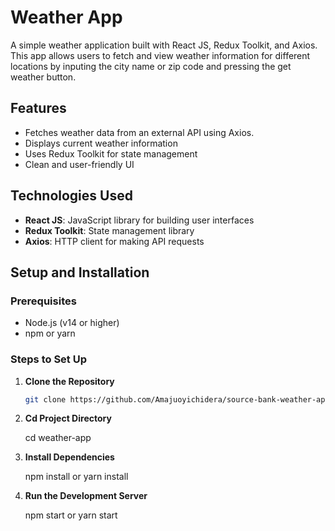 # Weather App

A simple weather application built with React JS, Redux Toolkit, and Axios. This app allows users to fetch and view weather information for different locations by inputing the city name or zip code and pressing the get weather button.

## Features

- Fetches weather data from an external API using Axios.
- Displays current weather information
- Uses Redux Toolkit for state management
- Clean and user-friendly UI

## Technologies Used

- **React JS**: JavaScript library for building user interfaces
- **Redux Toolkit**: State management library
- **Axios**: HTTP client for making API requests

## Setup and Installation

### Prerequisites

- Node.js (v14 or higher)
- npm or yarn

### Steps to Set Up

1. **Clone the Repository**

   ```bash
   git clone https://github.com/Amajuoyichidera/source-bank-weather-app.git

2. **Cd Project Directory**

   cd weather-app

3. **Install Dependencies**

   npm install or yarn install

4. **Run the Development Server**
   
   npm start or yarn start
